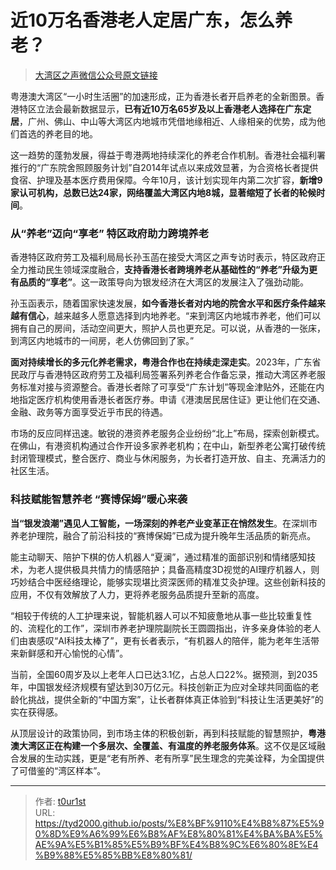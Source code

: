 # 近10万名香港老人定居广东，怎么养老？


> [大湾区之声微信公众号原文链接](https://mp.weixin.qq.com/s/NSV5J7Ug2itfSpXK5YHMRA)

粤港澳大湾区“一小时生活圈”的加速形成，正为香港长者开启养老的全新图景。香港特区立法会最新数据显示，**已有近10万名65岁及以上香港老人选择在广东定居**，广州、佛山、中山等大湾区内地城市凭借地缘相近、人缘相亲的优势，成为他们首选的养老目的地。

这一趋势的蓬勃发展，得益于粤港两地持续深化的养老合作机制。香港社会福利署推行的“广东院舍照顾服务计划”自2014年试点以来成效显著，为合资格长者提供食宿、护理及基本医疗费用保障。今年10月，该计划实现年内第二次扩容，**新增9家认可机构，总数已达24家，网络覆盖大湾区内地8城，显著缩短了长者的轮候时间**。

### 从“养老”迈向“享老” 特区政府助力跨境养老 

香港特区政府劳工及福利局局长孙玉菡在接受大湾区之声专访时表示，特区政府正全力推动民生领域深度融合，**支持香港长者跨境养老从基础性的“养老”升级为更有品质的“享老”**。这一政策导向为银发经济在大湾区的发展注入了强劲动能。

孙玉函表示，随着国家快速发展，**如今香港长者对内地的院舍水平和医疗条件越来越有信心**，越来越多人愿意选择到内地养老。“来到湾区内地城市养老，他们可以拥有自己的房间，活动空间更大，照护人员也更充足。可以说，从香港的一张床，到湾区内地城市的一间房，老人仿佛回到了家。”

**面对持续增长的多元化养老需求，粤港合作也在持续走深走实**。2023年，广东省民政厅与香港特区政府劳工及福利局签署系列养老合作备忘录，推动大湾区养老服务标准对接与资源整合。香港长者除了可享受“广东计划”等现金津贴外，还能在内地指定医疗机构使用香港长者医疗券。申请《港澳居民居住证》更让他们在交通、金融、政务等方面享受近乎市民的待遇。

市场的反应同样迅速。敏锐的港资养老服务企业纷纷“北上”布局，探索创新模式。在佛山，有港资机构通过合作开设多家养老机构；在中山，新型养老公寓打破传统封闭管理模式，整合医疗、商业与休闲服务，为长者打造开放、自主、充满活力的社区生活。

### 科技赋能智慧养老 “赛博保姆”暖心来袭

**当“银发浪潮”遇见人工智能，一场深刻的养老产业变革正在悄然发生**。在深圳市养老护理院，融合了前沿科技的“赛博保姆”已成为提升晚年生活品质的新亮点。

能主动聊天、陪护下棋的仿人机器人“夏澜”，通过精准的面部识别和情绪感知技术，为老人提供极具共情力的情感陪护；具备高精度3D视觉的AI理疗机器人，则巧妙结合中医经络理论，能够实现堪比资深医师的精准艾灸护理。这些创新科技的应用，不仅有效解放了人力，更将养老服务品质提升至新的高度。

“相较于传统的人工护理来说，智能机器人可以不知疲惫地从事一些比较重复性的、流程化的工作”，深圳市养老护理院副院长王圆圆指出，许多亲身体验的老人们由衷感叹“AI科技太棒了”，更有长者表示，“有机器人的陪伴，能为老年生活带来新鲜感和开心愉悦的心情”。

当前，全国60周岁及以上老年人口已达3.1亿，占总人口22%。据预测，到2035年，中国银发经济规模有望达到30万亿元。科技创新正为应对全球共同面临的老龄化挑战，提供全新的“中国方案”，让长者群体真正体验到“科技让生活更美好”的实在获得感。

从顶层设计的政策协同，到市场主体的积极创新，再到科技赋能的智慧照护，**粤港澳大湾区正在构建一个多层次、全覆盖、有温度的养老服务体系**。这不仅是区域融合发展的生动实践，更是“老有所养、老有所享”民生理念的完美诠释，为全国提供了可借鉴的“湾区样本”。

---

> 作者: [t0ur1st](https://github.com/tyd2000)  
> URL: https://tyd2000.github.io/posts/%E8%BF%9110%E4%B8%87%E5%90%8D%E9%A6%99%E6%B8%AF%E8%80%81%E4%BA%BA%E5%AE%9A%E5%B1%85%E5%B9%BF%E4%B8%9C%E6%80%8E%E4%B9%88%E5%85%BB%E8%80%81/  

